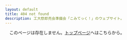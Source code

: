 ```yaml
---
layout: default
title: 404 not found
description: 工大祭即売会準備会「こみてっく！」のウェブサイト。
---
```

　このページは存在しません。[トップページ](/)へはこちらから。